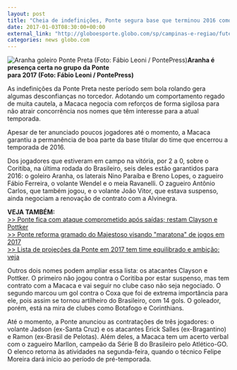 ```yaml
---
layout: post
title: "Cheia de indefinições, Ponte segura base que terminou 2016 como titular"
date: 2017-01-03T08:30:00+00:00
external_link: "http://globoesporte.globo.com/sp/campinas-e-regiao/futebol/times/ponte-preta/noticia/2017/01/cheia-de-indefinicoes-ponte-segura-base-que-terminou-2016-como-titular.html"
categories: news globo.com
---
```

 ![Aranha goleiro Ponte Preta (Foto: Fábio Leoni / PontePress)](http://s2.glbimg.com/qLMUdYvyD6GrKE5CiEqpR9ePYes=/0x82:641x510/300x200/s.glbimg.com/es/ge/f/original/2016/12/15/aranha.jpg "Aranha goleiro Ponte Preta (Foto: Fábio Leoni / PontePress)")**Aranha é presença certa no grupo da Ponte  
para 2017 (Foto: Fábio Leoni / PontePress)**  

As indefinições da Ponte Preta neste período sem bola rolando gera algumas desconfianças no torcedor. Adotando um comportamento regado de muita cautela, a Macaca negocia com reforços de forma sigilosa para não atrair concorrência nos nomes que têm interesse para a atual temporada.&nbsp;

Apesar de ter anunciado poucos jogadores até o momento, a Macaca garantiu a permanência de boa parte da base titular do time que encerrou a temporada de 2016.   
  
Dos jogadores que estiveram em campo na vitória, por 2 a 0, sobre o Coritiba, na última rodada do Brasileiro, seis deles estão garantidos para 2016: o goleiro Aranha, os laterais Nino Paraíba e Breno Lopes, o zagueiro Fábio Ferreira, o volante Wendel e o meia Ravanelli. O zagueiro Antônio Carlos, que também jogou, e o volante João Vitor, que estava suspenso, ainda negociam a renovação de contrato com a Alvinegra.  
  
**VEJA TAMBÉM:**  
[\>\> Ponte fica com ataque comprometido após saídas; restam Clayson e Pottker](http://globoesporte.globo.com/sp/campinas-e-regiao/futebol/times/ponte-preta/noticia/2017/01/ponte-fica-com-ataque-comprometido-apos-saidas-restam-clayson-e-pottker.html)  
[\>\> Ponte reforma gramado do Majestoso visando "maratona" de jogos em 2017](http://globoesporte.globo.com/sp/campinas-e-regiao/futebol/times/ponte-preta/noticia/2017/01/ponte-reforma-gramado-do-majestoso-visando-maratona-de-jogos-em-2017.html)  
[\>\> Lista de projeções da Ponte em 2017 tem time equilibrado e ambição; veja](http://globoesporte.globo.com/sp/campinas-e-regiao/futebol/times/ponte-preta/noticia/2016/12/lista-de-projecoes-da-ponte-em-2017-tem-time-equilibrado-e-ambicao-veja.html)

Outros dois nomes podem ampliar essa lista: os atacantes Clayson e Pottker. O primeiro não jogou contra o Coritiba por estar suspenso, mas tem contrato com a Macaca e vai seguir no clube caso não seja negociado. O segundo marcou um gol contra o Coxa que foi de extrema importância para ele, pois assim se tornou artilheiro do Brasileiro, com 14 gols. O goleador, porém, está na mira de clubes como Botafogo e Corinthians.  
  
Até o momento, a Ponte anunciou as contratações de três jogadores: o volante Jadson (ex-Santa Cruz) e os atacantes Erick Salles (ex-Bragantino) e Ramon (ex-Brasil de Pelotas). Além deles, a Macaca tem um acerto verbal com o zagueiro Marllon, campeão da Série B do Brasileiro pelo Atlético-GO. O elenco retorna às atividades na segunda-feira, quando o técnico Felipe Moreira dará início ao período de pré-temporada.

